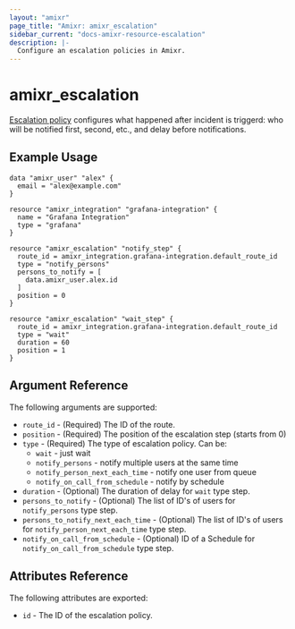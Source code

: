 ```yaml
---
layout: "amixr"
page_title: "Amixr: amixr_escalation"
sidebar_current: "docs-amixr-resource-escalation"
description: |-
  Configure an escalation policies in Amixr.
---
```


# amixr\_escalation

[Escalation policy](https://api-docs.amixr.io/#escalation-policies) configures what happened after incident is triggerd: who will be notified first, second, etc., and delay before notifications. 

## Example Usage

```hcl
data "amixr_user" "alex" {
  email = "alex@example.com"
}

resource "amixr_integration" "grafana-integration" {
  name = "Grafana Integration"
  type = "grafana"
}

resource "amixr_escalation" "notify_step" {
  route_id = amixr_integration.grafana-integration.default_route_id
  type = "notify_persons"
  persons_to_notify = [
    data.amixr_user.alex.id
  ]
  position = 0
}

resource "amixr_escalation" "wait_step" {
  route_id = amixr_integration.grafana-integration.default_route_id
  type = "wait"
  duration = 60
  position = 1
}
```

## Argument Reference

The following arguments are supported:

  * `route_id` - (Required) The ID of the route.
  * `position` - (Required) The position of the escalation step (starts from 0)
  * `type` - (Required) The type of escalation policy. Can be:
    - `wait` - just wait
    - `notify_persons` - notify multiple users at the same time
    - `notify_person_next_each_time` - notify one user from queue
    - `notify_on_call_from_schedule` - notify by schedule
  * `duration` - (Optional) The duration of delay for `wait` type step.
  * `persons_to_notify` - (Optional) The list of ID's of users for `notify_persons` type step.
  * `persons_to_notify_next_each_time` - (Optional) The list of ID's of users for `notify_person_next_each_time` type step.
  * `notify_on_call_from_schedule` - (Optional) ID of a Schedule for `notify_on_call_from_schedule` type step.


## Attributes Reference

The following attributes are exported:

  * `id` - The ID of the escalation policy.
